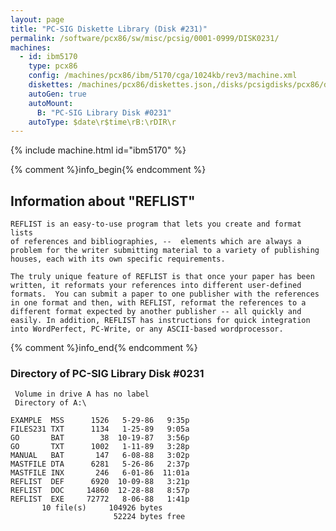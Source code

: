 ```yaml
---
layout: page
title: "PC-SIG Diskette Library (Disk #231)"
permalink: /software/pcx86/sw/misc/pcsig/0001-0999/DISK0231/
machines:
  - id: ibm5170
    type: pcx86
    config: /machines/pcx86/ibm/5170/cga/1024kb/rev3/machine.xml
    diskettes: /machines/pcx86/diskettes.json,/disks/pcsigdisks/pcx86/diskettes.json
    autoGen: true
    autoMount:
      B: "PC-SIG Library Disk #0231"
    autoType: $date\r$time\rB:\rDIR\r
---
```


{% include machine.html id="ibm5170" %}

{% comment %}info_begin{% endcomment %}

## Information about "REFLIST"

    REFLIST is an easy-to-use program that lets you create and format lists
    of references and bibliographies, --  elements which are always a
    problem for the writer submitting material to a variety of publishing
    houses, each with its own specific requirements.
    
    The truly unique feature of REFLIST is that once your paper has been
    written, it reformats your references into different user-defined
    formats.  You can submit a paper to one publisher with the references
    in one format and then, with REFLIST, reformat the references to a
    different format expected by another publisher -- all quickly and
    easily. In addition, REFLIST has instructions for quick integration
    into WordPerfect, PC-Write, or any ASCII-based wordprocessor.
{% comment %}info_end{% endcomment %}


### Directory of PC-SIG Library Disk #0231

     Volume in drive A has no label
     Directory of A:\

    EXAMPLE  MSS      1526   5-29-86   9:35p
    FILES231 TXT      1134   1-25-89   9:05a
    GO       BAT        38  10-19-87   3:56p
    GO       TXT      1002   1-11-89   3:28p
    MANUAL   BAT       147   6-08-88   3:02p
    MASTFILE DTA      6281   5-26-86   2:37p
    MASTFILE INX       246   6-01-86  11:01a
    REFLIST  DEF      6920  10-09-88   3:21p
    REFLIST  DOC     14860  12-28-88   8:57p
    REFLIST  EXE     72772   8-06-88   1:41p
           10 file(s)     104926 bytes
                           52224 bytes free
